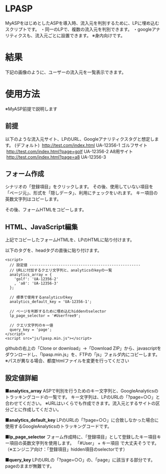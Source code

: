 # LPASP
MyASPをはじめとしたASPを導入時、流入元を判別するために、LPに埋め込むスクリプトです。
・同一のLPで、複数の流入元を判別できます。
・googleアナリティクスも、流入元ごとに設置できます。
※身内向けです。

# 結果
下記の画像のように、ユーザーの流入元を一覧表示できます。


# 使用方法
※MyASP前提で説明します

## 前提
以下のような流入元サイト、LPのURL、Googleアナリティクスタグと想定します。
(デフォルト)  http://test.com/index.html  UA-12356-1
ゴルフサイト  http://test.com/index.html?page=golf  UA-12356-2
A8用サイト  http://test.com/index.html?page=a8  UA-12356-3

## フォーム作成
シナリオの「登録項目」をクリックします。
その後、使用していない項目を「ページ元」、形式を「隠しデータ」、利用にチェックをいれます。
キー項目の英数文字列はコピーします。

その後、フォームHTMLをコピーします。

## HTML、JavaScript編集
上記でコピーしたフォームHTMLを、LPのHTMLに貼り付けます。

以下のタグを、headタグの直後に貼り付けます。

```
<script>
  // 設定値 --------------------------------------------------
  // URLに付加するクエリ文字列と、analyticsのkeyの一覧
  analytics_array = {
    'golf': 'UA-12356-2'
    , 'a8': 'UA-12356-3'
  };

  // 標準で使用するanalyticsのkey
  analytics_default_key = 'UA-12356-1';

  // ページを判断するために埋め込むhiddenのselector
  lp_page_selector = '#Userfree9';

  // クエリ文字列のキー値
  query_key = 'page';
</script>
<script src="js/lpasp.min.js"></script>
```

githubの右上の「Clone or download」→「Download ZIP」から、javascriptをダウンロードし、「lpasp.min.js」を、FTPの「js」フォルダ内にコピーします。
※パスが異なる場合、都度htmlファイルを変更を行ってください

## 設定値詳細

**■analytics_array**
ASPで判別を行うためのキー文字列と、GoogleAnalyticsのトラッキングコードの一覧です。
キー文字列は、LPのURLの「?page=○○」と合わせてください。
※URLはいくらでも作成できます。流入元とするサイトの区分ごとに作成してください。

**■analytics_default_key**
LPのURLの「?page=○○」に合致しなかった場合に使用するGoogleAnalyticsのトラッキングコードです。

**■lp_page_selector**
フォーム作成時に、「登録項目」として登録したキー項目キー項目の英数文字列を使用します。
「#User」 + キー項目 で大丈夫そうです。
（※エンジニア向け：「登録項目」hidden項目のselectorです）

**■query_key**
LPのURLの「?page=○○」の、「page」に該当する部分です。
pageのままが無難です。
